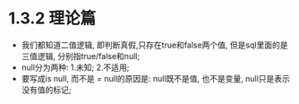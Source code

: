 # 1.3.2 理论篇

* 我们都知道二值逻辑, 即判断真假,只存在true和false两个值, 但是sql里面的是三值逻辑, 分别指true/false和null;
* null分为两种: 1.未知; 2.不适用;
* 要写成is null, 而不是 = null的原因是: null既不是值, 也不是变量, null只是表示没有值的标记;

